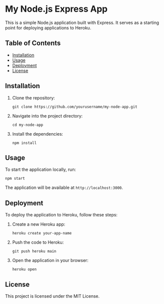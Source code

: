 # My Node.js Express App

This is a simple Node.js application built with Express. It serves as a starting point for deploying applications to Heroku.

## Table of Contents

- [Installation](#installation)
- [Usage](#usage)
- [Deployment](#deployment)
- [License](#license)

## Installation

1. Clone the repository:
   ```
   git clone https://github.com/yourusername/my-node-app.git
   ```
2. Navigate into the project directory:
   ```
   cd my-node-app
   ```
3. Install the dependencies:
   ```
   npm install
   ```

## Usage

To start the application locally, run:
```
npm start
```
The application will be available at `http://localhost:3000`.

## Deployment

To deploy the application to Heroku, follow these steps:

1. Create a new Heroku app:
   ```
   heroku create your-app-name
   ```
2. Push the code to Heroku:
   ```
   git push heroku main
   ```
3. Open the application in your browser:
   ```
   heroku open
   ```

## License

This project is licensed under the MIT License.